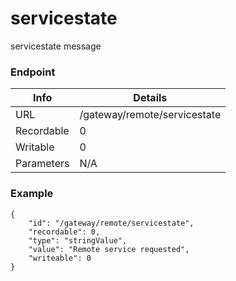 # servicestate

servicestate message


### Endpoint

| Info  | Details |
| ------------- | ------------- |
| URL   | /gateway/remote/servicestate   |
| Recordable   | 0   |
| Writable   | 0   |
| Parameters  | N/A  |

### Example
```
{
    "id": "/gateway/remote/servicestate",
    "recordable": 0,
    "type": "stringValue",
    "value": "Remote service requested",
    "writeable": 0
}
```

